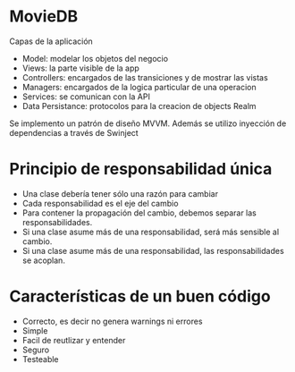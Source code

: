 # MovieDB
Capas de la aplicación
- Model: modelar los objetos del negocio
- Views: la parte visible de la app
- Controllers: encargados de las transiciones y de mostrar las vistas
- Managers: encargados de la logica particular de una operacion
- Services: se comunican con la API 
- Data Persistance: protocolos para la creacion de objects Realm

Se implemento un patrón de diseño MVVM. Además se utilizo inyección de dependencias a través de Swinject

Principio de responsabilidad única
==============================================================
- Una clase debería tener sólo una razón para cambiar
- Cada responsabilidad es el eje del cambio
- Para contener la propagación del cambio, debemos separar las responsabilidades.
- Si una clase asume más de una responsabilidad, será más sensible al cambio.
- Si una clase asume más de una responsabilidad, las responsabilidades se acoplan.

Características de un buen código
==============================================================
- Correcto, es decir no genera warnings ni errores
- Simple
- Facil de reutlizar y entender
- Seguro
- Testeable
